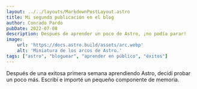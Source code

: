 ```yaml
---
layout: ../../layouts/MarkdownPostLayout.astro
title: Mi segunda publicación en el blog
author: Conrado Pardo
pubDate: 2022-07-08
description: Después de aprender un poco de Astro, ¡no podía parar!
image:
    url: 'https://docs.astro.build/assets/arc.webp'
    alt: 'Miniatura de los arcos de Astro.'
tags: ["astro", "bloguear", "aprender en público", "éxitos"]
---
```

Después de una exitosa primera semana aprendiendo Astro, decidí probar un poco más. Escribí e importé un pequeño componente de memoria.